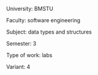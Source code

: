University: BMSTU

Faculty: software engineering

Subject: data types and structures

Semester: 3

Type of work: labs

Variant: 4
